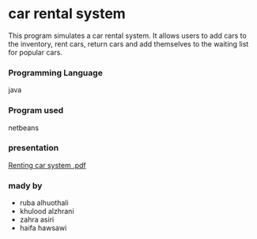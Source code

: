 # car rental system
This program simulates a car rental system. It allows users to 
add cars to the inventory, rent cars, return cars and add themselves 
to the waiting list for popular cars. 

### Programming Language
java

### Program used
netbeans

### presentation
[Renting car system .pdf](https://github.com/RubaAlhuothali/car-rental-system/files/14396039/Renting.car.system.pdf)


### mady by
- ruba alhuothali
- khulood alzhrani
- zahra asiri
- haifa hawsawi
